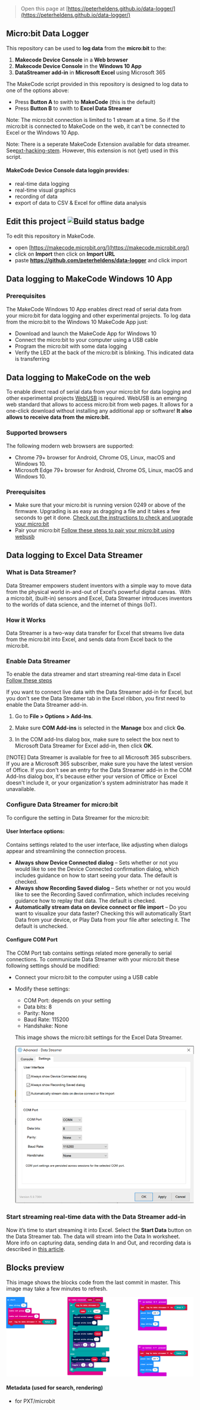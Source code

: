 
> Open this page at [https://peterheldens.github.io/data-logger/](https://peterheldens.github.io/data-logger/)

## Micro:bit Data Logger

This repository can be used to **log data** from the **micro:bit** to the:
1. **Makecode Device Console** in a **Web browser**
2. **Makecode Device Console** in the **Windows 10 App**
3. **DataStreamer add-in** in **Microsoft Excel** using Microsoft 365

The MakeCode script provided in this repository is designed to log data to one of the options above: 
- Press **Button A** to swith to **MakeCode** (this is the default)
- Press **Button B** to swith to **Excel Data Streamer**

Note: The micro:bit connection is limited to 1 stream at a time. So if the micro:bit is connected to MakeCode on the web, it can't be connected to Excel or the Windows 10 App.

Note: There is a seperate MakeCode Extension available for data streamer. See[pxt-hacking-stem](https://makecode.microbit.org/pkg/microsoft/pxt-hacking-stem). However, this extension is not (yet) used in this script.

#### MakeCode Device Console data loggin provides:
- real-time data logging
- real-time visual graphics
- recording of data
- export of data to CSV & Excel for offline data analysis

## Edit this project ![Build status badge](https://github.com/peterheldens/data-logger/workflows/MakeCode/badge.svg)

To edit this repository in MakeCode.

* open [https://makecode.microbit.org/](https://makecode.microbit.org/)
* click on **Import** then click on **Import URL**
* paste **https://github.com/peterheldens/data-logger** and click import

## Data logging to MakeCode Windows 10 App

### Prerequisites
The MakeCode Windows 10 App enables direct read of serial data from your micro:bit for data logging and other experimental projects. To log data from the micro:bit to the Windows 10 MakeCode App just:
- Download and launch the MakeCode App for Windows 10 
- Connect the micro:bit to your computer using a USB cable
- Program the micro:bit with some data logging
- Verify the LED at the back of the micro:bit is blinking. This indicated data is transferring

## Data logging to MakeCode on the web
To enable direct read of serial data from your micro:bit for data logging and other experimental projects [WebUSB](https://wicg.github.io/webusb/) is required. WebUSB is an emerging web standard that allows to access micro:bit from web pages. It allows for a one-click download without installing any additional app or software! **It also allows to receive data from the micro:bit.**

### Supported browsers
The following modern web browsers are supported:
- Chrome 79+ browser for Android, Chrome OS, Linux, macOS and Windows 10.
- Microsoft Edge 79+ browser for Android, Chrome OS, Linux, macOS and Windows 10.

### Prerequisites
- Make sure that your micro:bit is running version 0249 or above of the firmware. Upgrading is as easy as dragging a file and it takes a few seconds to get it done. [Check out the instructions to check and upgrade your micro:bit](https://makecode.microbit.org/device/usb/webusb/troubleshoot)
- Pair your micro:bit [Follow these steps to pair your micro:bit using webusb](https://makecode.microbit.org/device/usb/webusb)

## Data logging to Excel Data Streamer

### What is Data Streamer?
Data Streamer empowers student inventors with a simple way to move data from the physical world in-and-out of Excel’s powerful digital canvas.  With a micro:bit, (built-in) sensors and Excel, Data Streamer introduces inventors to the worlds of data science, and the internet of things (IoT).


### How it Works
Data Streamer is a two-way data transfer for Excel that streams live data from the micro:bit into Excel, and sends data from Excel back to the micro:bit.


### Enable Data Streamer
 To enable the data streamer and start streaming real-time data in Excel [Follow these steps](https://support.microsoft.com/en-us/office/what-is-data-streamer-1d52ffce-261c-4d7b-8017-89e8ee2b806f)

If you want to connect live data with the Data Streamer add-in for Excel, but you don't see the Data Streamer tab in the Excel ribbon, you first need to enable the Data Streamer add-in.

1. Go to **File > Options > Add-Ins**.

2. Make sure **COM Add-ins** is selected in the **Manage** box and click **Go**.

3. In the COM add-Ins dialog box, make sure to select the box next to Microsoft Data Streamer for Excel add-in, then click **OK**.

[!NOTE]
Data Streamer is available for free to all Microsoft 365 subscribers. If you are a Microsoft 365 subscriber, make sure you have the latest version of Office. If you don't see an entry for the Data Streamer add-in in the COM Add-Ins dialog box, it's because either your version of Office or Excel doesn't include it, or your organization's system administrator has made it unavailable. 

### Configure Data Streamer for micro:bit 

To configure the setting in Data Streamer for the micro:bit:

#### User Interface options:

Contains settings related to the user interface, like adjusting when dialogs appear and streamlining the connection process.

- **Always show Device Connected dialog** – Sets whether or not you would like to see the Device Connected confirmation dialog, which includes guidance on how to start seeing your data. The default is checked.
- **Always show Recording Saved dialog** – Sets whether or not you would like to see the Recording Saved confirmation, which includes receiving guidance how to replay that data. The default is checked.
- **Automatically stream data on device connect or file import** – Do you want to visualize your data faster? Checking this will automatically Start Data from your device, or Play Data from your file after selecting it. The default is unchecked.

#### Configure COM Port

The COM Port tab contains settings related more generally to serial connections. 
To communicate Data Streamer with your micro:bit these following settings should be modified:
- Connect your micro:bit to the computer using a USB cable
- Modify these settings:
    - COM Port: depends on your setting
    - Data bits: 8
    - Parity: None
    - Baud Rate: 115200
    - Handshake: None

    This image shows the micro:bit settings for the Excel Data Streamer.
    
    ![Data Streamer config micro:bit](https://github.com/peterheldens/data-logger/raw/master/.github/makecode/excel-datastreamer-settings-for-microbit.png)

### Start streaming real-time data with the Data Streamer add-in
 Now it’s time to start streaming it into Excel. Select the **Start Data** button on the Data Streamer tab. The data will stream into the Data In worksheet. More info on capturing data, sending data In and Out, and recording data is described  in [this article](https://support.microsoft.com/en-us/office/start-streaming-real-time-data-with-the-data-streamer-add-in-b6fac0bb-a495-423b-99eb-60c1f1e338d4).

## Blocks preview

This image shows the blocks code from the last commit in master.
This image may take a few minutes to refresh.

![A rendered view of the blocks](https://github.com/peterheldens/data-logger/raw/master/.github/makecode/blocks.png)

#### Metadata (used for search, rendering)

* for PXT/microbit
<script src="https://makecode.com/gh-pages-embed.js"></script><script>makeCodeRender("{{ site.makecode.home_url }}", "{{ site.github.owner_name }}/{{ site.github.repository_name }}");</script>

